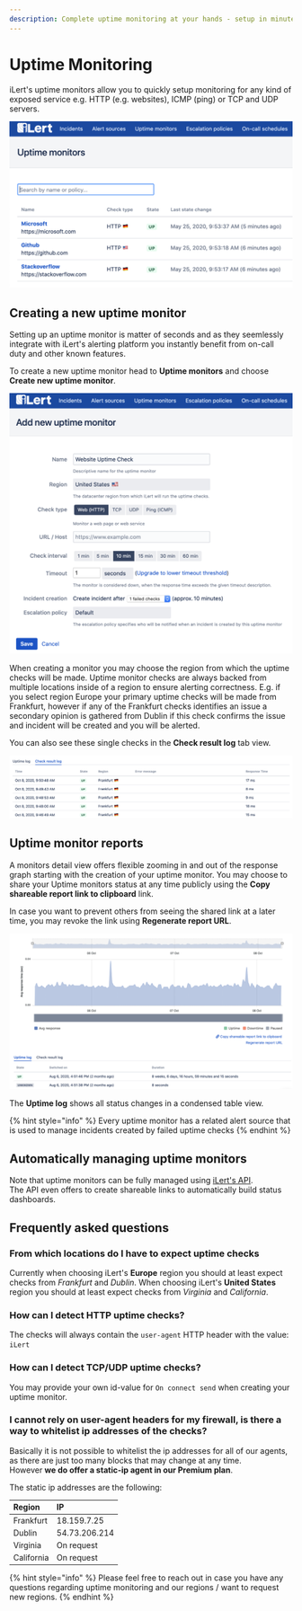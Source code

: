 ```yaml
---
description: Complete uptime monitoring at your hands - setup in minutes.
---
```


# Uptime Monitoring

iLert's uptime monitors allow you to quickly setup monitoring for any kind of exposed service e.g. HTTP \(e.g. websites\), ICMP \(ping\) or TCP and UDP servers.

![](../.gitbook/assets/ilert%20%287%29.png)

## Creating a new uptime monitor

Setting up an uptime monitor is matter of seconds and as they seemlessly integrate with iLert's alerting platform you instantly benefit from on-call duty and other known features.

To create a new uptime monitor head to **Uptime monitors** and choose **Create new uptime monitor**.

![](../.gitbook/assets/screenshot-2020-10-08-at-09.50.44.png)

When creating a monitor you may choose the region from which the uptime checks will be made. Uptime monitor checks are always backed from multiple locations inside of a region to ensure alerting correctness. E.g. if you select region Europe your primary uptime checks will be made from Frankfurt, however if any of the Frankfurt checks identifies an issue a secondary opinion is gathered from Dublin if this check confirms the issue and incident will be created and you will be alerted.

You can also see these single checks in the **Check result log** tab view.

![](../.gitbook/assets/screenshot-2020-10-08-at-09.51.53.png)

## Uptime monitor reports

A monitors detail view offers flexible zooming in and out of the response graph starting with the creation of your uptime monitor. You may choose to share your Uptime monitors status at any time publicly using the **Copy shareable report link to clipboard** link.

In case you want to prevent others from seeing the shared link at a later time, you may revoke the link using **Regenerate report URL**.

![](../.gitbook/assets/screenshot-2020-10-08-at-09.51.34.png)

The **Uptime log** shows all status changes in a condensed table view.

{% hint style="info" %}
Every uptime monitor has a related alert source that is used to manage incidents created by failed uptime checks
{% endhint %}

## Automatically managing uptime monitors

Note that uptime monitors can be fully managed using [iLert's API](https://api.ilert.com/api-docs/#tag/Uptime-Monitors).  
The API even offers to create shareable links to automatically build status dashboards.

## Frequently asked questions

### From which locations do I have to expect uptime checks

Currently when choosing iLert's **Europe** region you should at least expect checks from _Frankfurt_ and _Dublin_. When choosing iLert's **United States** region you should at least expect checks from _Virginia_ and _California_.

### How can I detect HTTP uptime checks?

The checks will always contain the `user-agent` HTTP header with the value: `iLert`

### How can I detect TCP/UDP uptime checks?

You may provide your own id-value for `On connect send` when creating your uptime monitor.

### I cannot rely on user-agent headers for my firewall, is there a way to whitelist ip addresses of the checks?

Basically it is not possible to whitelist the ip addresses for all of our agents, as there are just too many blocks that may change at any time.   
However **we do offer a static-ip agent in our Premium plan**.  
  
The static ip addresses are the following:

| Region | IP |
| :--- | :--- |
| Frankfurt | 18.159.7.25 |
| Dublin | 54.73.206.214 |
| Virginia | On request |
| California | On request |

{% hint style="info" %}
Please feel free to reach out in case you have any questions regarding uptime monitoring and our regions / want to request new regions.
{% endhint %}

